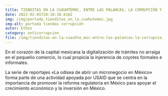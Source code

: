 ```yaml
---
title: TIENDITAS EN LA CUAUHTÉMOC, ENTRE LAS PALANCAS, LA CORRUPCIÓN Y LOS GESTORES
date: 2022-02-01T20:10:10.616Z
img: /img/portada_tienditas_en_la_cuahutemoc.jpg
img-alt: portada tiendas corrupción
autor: Ethos
category: anticorrupcion
file: /img/tienditas-en-la-cuauhte_moc-entre-las-palancas-la-corrupcio_n-y-los-gestores-.docx.pdf
---
```

<!--StartFragment-->

En el corazón de la capital mexicana la digitalización de trámites no arraiga en el pequeño comercio, lo cual propicia la injerencia de coyotes formales e informales. 

La serie de reportajes «La odisea de abrir un micronegocio en México» forma parte de una actividad apoyada por USAID que se centra en la importancia de promover la reforma regulatoria en México para apoyar el crecimiento económico y la inversión en México.

<!--EndFragment-->